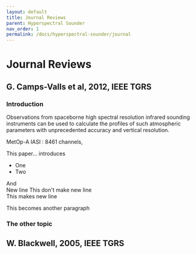 ```yaml
---
layout: default
title: Journal Reviews
parent: Hyperspectral Sounder
nav_order: 1
permalink: /docs/hyperspectral-sounder/journal
---
```


# Journal Reviews

## G. Camps-Valls et al, 2012, IEEE TGRS

### Introduction

Observations from spaceborne high spectral resolution infrared
sounding instruments can be used to calculate the profiles of
such atmospheric parameters with unprecedented accuracy and
vertical resolution.

MetOp-A IASI : 8461 channels, 

This paper... introduces

- One
- Two

And  
New line 
This don't make new line  
This makes new line

This becomes another paragraph

### The other topic



## W. Blackwell, 2005, IEEE TGRS

